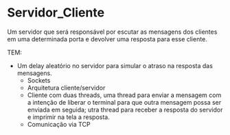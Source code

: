 # Servidor_Cliente
Um servidor que será responsável por escutar as mensagens dos clientes em uma determinada porta e devolver uma resposta para esse cliente.

TEM:

- Um delay aleatório no servidor para simular o atraso na resposta das mensagens.
	* Sockets
	* Arquitetura cliente/servidor
	* Cliente com duas threads, uma thread para enviar a mensagem com a intenção de liberar o terminal para que outra mensagem possa ser enviada em seguida;
	utra thread para receber a resposta do servidor e imprimir na tela a resposta.
	* Comunicação via TCP
